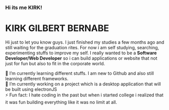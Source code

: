 
<!--
**waukeenmky/waukeenmky** is a ✨ _special_ ✨ repository because its `README.md` (this file) appears on your GitHub profile.

Here are some ideas to get you started:


- 🌱 I’m currently learning ...
- 👯 I’m looking to collaborate on ...
- 🤔 I’m looking for help with ...
- 💬 Ask me about ...
- 📫 How to reach me: ...
- 😄 Pronouns: ...
- ⚡ Fun fact: ...
-->
### Hi its me KIRK! 

# KIRK GILBERT BERNABE 

Hi just to let you know guys. I just finished my studies a few months ago and still waiting for the graduation rites. For now i am self studying, searching, experimenting stuffs to improve my self. I really wanted to be a **Software Developer/Web Developer** so i can build applications or website that not just for fun but also to fit in the corporate world. 

 🌱 I’m currently learning different stuffs. I am new to Github and also still learning different frameworks. </br>
 🔭 I’m currently working on a project which is a desktop application that will be built using electronJS </br>
 ⚡ Fun fact: I hate coding in the past but when i started college i realized that it was fun building everything like it was no limit at all.
